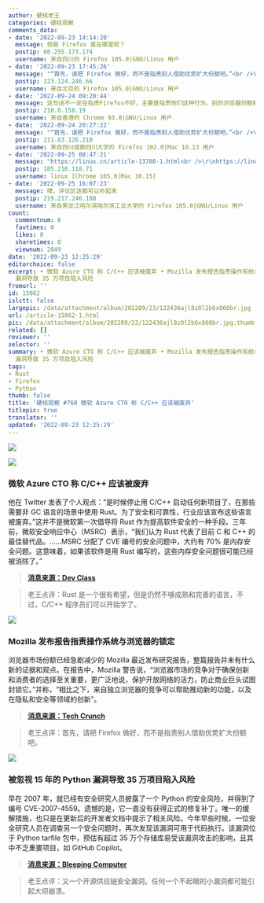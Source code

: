 ```yaml
---
author: 硬核老王
categories: 硬核观察
comments_data:
- date: '2022-09-23 14:14:20'
  message: 但是 Firefox 差在哪里呢？
  postip: 60.255.173.174
  username: 来自四川的 Firefox 105.0|GNU/Linux 用户
- date: '2022-09-23 17:45:26'
  message: "“首先，请把 Firefox 做好，而不是指责别人借助优势扩大份额吧。”<br />\r\n<br />\r\n这个观点我不能认同"
  postip: 123.124.246.66
  username: 来自北京的 Firefox 105.0|GNU/Linux 用户
- date: '2022-09-24 09:20:44'
  message: 这句话不一定在指责Firefox不好，主要是指责他们这种行为。别的浏览器份额扩大说到底还是和用户对产品的欢迎度有关。而火狐应该做的是专注于产品质量，做出好的产品自然会扩大其市场份额。而不是抱怨别人市场份额扩大。这才是市场竞争以及竞争的意义。所以我不认为老王这句话有什么不妥。这就像一个学生抱怨成绩比自己好的同学（这位同学未必一定是差生），甚至戏谑的嘲讽它作弊了。难道他应该做的不是专注于自己的学习，先把成绩提上去再说嘛？
  postip: 210.0.158.19
  username: 来自香港的 Chrome 93.0|GNU/Linux 用户
- date: '2022-09-24 20:27:22'
  message: "“首先，请把 Firefox 做好，而不是指责别人借助优势扩大份额吧。”<br />\r\n<br />\r\n首先，请指出Firefox做的不好的地方及如何改正。"
  postip: 211.83.126.210
  username: 来自四川成都四川大学的 Firefox 102.0|Mac 10.13 用户
- date: '2022-09-25 08:47:21'
  message: "https://linux.cn/article-13780-1.html<br />\r\nhttps://linux.cn/article-13658-1.html"
  postip: 185.216.118.71
  username: linux [Chrome 105.0|Mac 10.15]
- date: '2022-09-25 16:07:23'
  message: 噗，评论区这都可以吵起来
  postip: 219.217.246.188
  username: 来自黑龙江哈尔滨哈尔滨工业大学的 Firefox 105.0|GNU/Linux 用户
count:
  commentnum: 6
  favtimes: 0
  likes: 0
  sharetimes: 0
  viewnum: 2849
date: '2022-09-23 12:25:29'
editorchoice: false
excerpt: • 微软 Azure CTO 称 C/C++ 应该被废弃 • Mozilla 发布报告指责操作系统与浏览器的锁定 • 被忽视 15 年的 Python
  漏洞导致 35 万项目陷入风险
fromurl: ''
id: 15062
islctt: false
largepic: /data/attachment/album/202209/23/122436ajl8z0l2b6x860br.jpg
url: /article-15062-1.html
pic: /data/attachment/album/202209/23/122436ajl8z0l2b6x860br.jpg.thumb.jpg
related: []
reviewer: ''
selector: ''
summary: • 微软 Azure CTO 称 C/C++ 应该被废弃 • Mozilla 发布报告指责操作系统与浏览器的锁定 • 被忽视 15 年的 Python
  漏洞导致 35 万项目陷入风险
tags:
- Rust
- Firefox
- Python
thumb: false
title: '硬核观察 #768 微软 Azure CTO 称 C/C++ 应该被废弃'
titlepic: true
translator: ''
updated: '2022-09-23 12:25:29'
---
```


![](/data/attachment/album/202209/23/122436ajl8z0l2b6x860br.jpg)


![](/data/attachment/album/202209/23/122437tvt77l3d6ev66iwt.jpg)


### 微软 Azure CTO 称 C/C++ 应该被废弃


他在 Twitter 发表了个人观点：“是时候停止用 C/C++ 启动任何新项目了，在那些需要非 GC 语言的场景中使用 Rust。为了安全和可靠性，行业应该宣布这些语言被废弃。”这并不是微软第一次倡导将 Rust 作为提高软件安全的一种手段。三年前，微软安全响应中心（MSRC）表示，“我们认为 Rust 代表了目前 C 和 C++ 的最佳替代品。……MSRC 分配了 CVE 编号的安全问题中，大约有 70% 是内存安全问题。这意味着，如果该软件是用 Rust 编写的，这些内存安全问题很可能已经被消除了。”



> 
> **[消息来源：Dev Class](https://devclass.com/2022/09/20/microsoft-azure-cto-on-c-c/)**
> 
> 
> 



> 
> 老王点评：Rust 是一个很有希望，但是仍然不够成熟和完善的语言，不过，C/C++ 程序员们可以开始学了。
> 
> 
> 


![](/data/attachment/album/202209/23/122445rgcipeni22ee322c.jpg)


### Mozilla 发布报告指责操作系统与浏览器的锁定


浏览器市场份额已经急剧减少的 Mozilla 最近发布研究报告，整篇报告并未有什么新的证据和观点。在报告中，Mozilla 警告说，“浏览器市场的竞争对于确保创新和消费者的选择至关重要，更广泛地说，保护开放网络的活力，防止商业巨头试图封锁它。”并称，“相比之下，来自独立浏览器的竞争可以帮助推动新的功能，以及在隐私和安全等领域的创新”。



> 
> **[消息来源：Tech Crunch](https://techcrunch.com/2022/09/22/mozilla-browser-research/)**
> 
> 
> 



> 
> 老王点评：首先，请把 Firefox 做好，而不是指责别人借助优势扩大份额吧。
> 
> 
> 


![](/data/attachment/album/202209/23/122500kiljjupwffguzlab.jpg)


### 被忽视 15 年的 Python 漏洞导致 35 万项目陷入风险


早在 2007 年，就已经有安全研究人员披露了一个 Python 的安全风险，并得到了编号 CVE-2007-4559。遗憾的是，它一直没有获得正式的修复补丁。唯一的缓解措施，也只是在更新后的开发者文档中提示了相关风险。今年早些时候，一位安全研究人员在调查另一个安全问题时，再次发现该漏洞可用于代码执行。该漏洞位于 Python tarfile 包中，预估有超过 35 万个存储库易受该漏洞攻击的影响，且其中不乏重要项目，如 GitHub Copilot。



> 
> **[消息来源：Bleeping Computer](https://www.bleepingcomputer.com/news/security/unpatched-15-year-old-python-bug-allows-code-execution-in-350k-projects/)**
> 
> 
> 



> 
> 老王点评：又一个开源供应链安全漏洞。任何一个不起眼的小漏洞都可能引起大坝崩溃。
> 
> 
>
